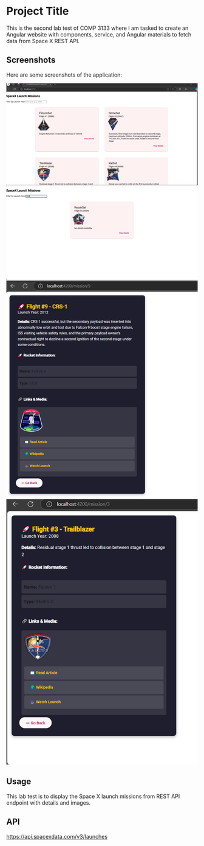# Project Title

This is the second lab test of COMP 3133 where I am tasked to create an Angular website with components, service, and Angular materials to fetch data from Space X REST API.

## Screenshots

Here are some screenshots of the application:

![Main Page](./screenshots/Main.png)
![Filtered Page](./screenshots/Filtered.png)
![Mission Details Page](./screenshots/Details.png)
![Second Mission Details Page](./screenshots/Details2.png)

## Usage

This lab test is to display the Space X launch missions from REST API endpoint with details and images.

## API
https://api.spacexdata.com/v3/launches

